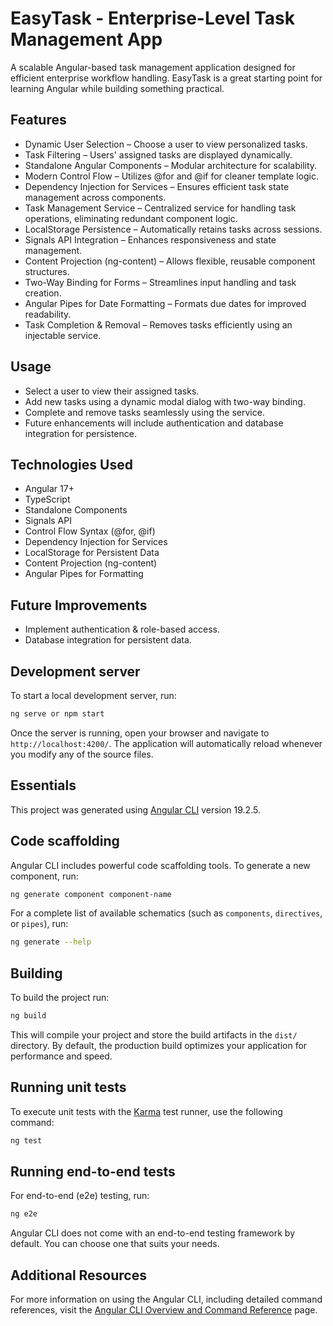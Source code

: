 # EasyTask - Enterprise-Level Task Management App

A scalable Angular-based task management application designed for efficient enterprise workflow handling. EasyTask is a great starting point for learning Angular while building something practical.

## Features

- Dynamic User Selection – Choose a user to view personalized tasks.
- Task Filtering – Users' assigned tasks are displayed dynamically.
- Standalone Angular Components – Modular architecture for scalability.
- Modern Control Flow – Utilizes @for and @if for cleaner template logic.
- Dependency Injection for Services – Ensures efficient task state management across components.
- Task Management Service – Centralized service for handling task operations, eliminating redundant component logic.
- LocalStorage Persistence – Automatically retains tasks across sessions.
- Signals API Integration – Enhances responsiveness and state management.
- Content Projection (ng-content) – Allows flexible, reusable component structures.
- Two-Way Binding for Forms – Streamlines input handling and task creation.
- Angular Pipes for Date Formatting – Formats due dates for improved readability.
- Task Completion & Removal – Removes tasks efficiently using an injectable service.

## Usage

- Select a user to view their assigned tasks.
- Add new tasks using a dynamic modal dialog with two-way binding.
- Complete and remove tasks seamlessly using the service.
- Future enhancements will include authentication and database integration for persistence.

## Technologies Used

- Angular 17+
- TypeScript
- Standalone Components
- Signals API
- Control Flow Syntax (@for, @if)
- Dependency Injection for Services
- LocalStorage for Persistent Data
- Content Projection (ng-content)
- Angular Pipes for Formatting

## Future Improvements

- Implement authentication & role-based access.
- Database integration for persistent data.

## Development server

To start a local development server, run:

```bash
ng serve or npm start
```

Once the server is running, open your browser and navigate to `http://localhost:4200/`. The application will automatically reload whenever you modify any of the source files.

## Essentials

This project was generated using [Angular CLI](https://github.com/angular/angular-cli) version 19.2.5.

## Code scaffolding

Angular CLI includes powerful code scaffolding tools. To generate a new component, run:

```bash
ng generate component component-name
```

For a complete list of available schematics (such as `components`, `directives`, or `pipes`), run:

```bash
ng generate --help
```

## Building

To build the project run:

```bash
ng build
```

This will compile your project and store the build artifacts in the `dist/` directory. By default, the production build optimizes your application for performance and speed.

## Running unit tests

To execute unit tests with the [Karma](https://karma-runner.github.io) test runner, use the following command:

```bash
ng test
```

## Running end-to-end tests

For end-to-end (e2e) testing, run:

```bash
ng e2e
```

Angular CLI does not come with an end-to-end testing framework by default. You can choose one that suits your needs.

## Additional Resources

For more information on using the Angular CLI, including detailed command references, visit the [Angular CLI Overview and Command Reference](https://angular.dev/tools/cli) page.
